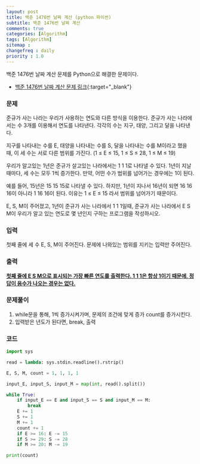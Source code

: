 ```yaml
---
layout: post
title: 백준 1476번 날짜 계산 (python 파이썬)
subtitle: 백준 1476번 날짜 계산
comments: true
categories: [Algorithm]
tags: [Algorithm]
sitemap :
changefreq : daily
priority : 1.0
---
```

백준 1476번 날짜 계산 문제를 Python으로 해결한 문제이다.  

* [백준 1476번 날짜 계산 문제 링크](https://www.acmicpc.net/problem/1476){:target="_blank"}


### 문제 
준규가 사는 나라는 우리가 사용하는 연도와 다른 방식을 이용한다. 준규가 사는 나라에서는 수 3개를 이용해서 연도를 나타낸다. 각각의 수는 지구, 태양, 그리고 달을 나타낸다.

지구를 나타내는 수를 E, 태양을 나타내는 수를 S, 달을 나타내는 수를 M이라고 했을 때, 이 세 수는 서로 다른 범위를 가진다. (1 ≤ E ≤ 15, 1 ≤ S ≤ 28, 1 ≤ M ≤ 19)

우리가 알고있는 1년은 준규가 살고있는 나라에서는 1 1 1로 나타낼 수 있다. 1년이 지날 때마다, 세 수는 모두 1씩 증가한다. 만약, 어떤 수가 범위를 넘어가는 경우에는 1이 된다.

예를 들어, 15년은 15 15 15로 나타낼 수 있다. 하지만, 1년이 지나서 16년이 되면 16 16 16이 아니라 1 16 16이 된다. 이유는 1 ≤ E ≤ 15 라서 범위를 넘어가기 때문이다.

E, S, M이 주어졌고, 1년이 준규가 사는 나라에서 1 1 1일때, 준규가 사는 나라에서 E S M이 우리가 알고 있는 연도로 몇 년인지 구하는 프로그램을 작성하시오.


### 입력
첫째 줄에 세 수 E, S, M이 주어진다. 문제에 나와있는 범위를 지키는 입력만 주어진다.


### 출력
**<u>첫째 줄에 E S M으로 표시되는 가장 빠른 연도를 출력한다. 1 1 1은 항상 1이기 때문에, 정답이 음수가 나오는 경우는 없다.</u>**


### 문제풀이
1. while문을 통해, 1씩 증가시켜가며, 문제의 조건에 맞게 증가 count를 증가시킨다.
2. 입력받은 년도가 된다면, break, 출력


### 코드
```python
import sys

read = lambda: sys.stdin.readline().rstrip()

E, S, M, count = 1, 1, 1, 1

input_E, input_S, input_M = map(int, read().split())

while True:
    if input_E == E and input_S == S and input_M == M:
        break
    E += 1
    S += 1
    M += 1
    count += 1
    if E >= 16: E -= 15
    if S >= 29: S -= 28
    if M >= 20: M -= 19

print(count)
```